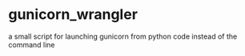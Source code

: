 gunicorn_wrangler
=================

a small script for launching gunicorn from python code instead of the command line
